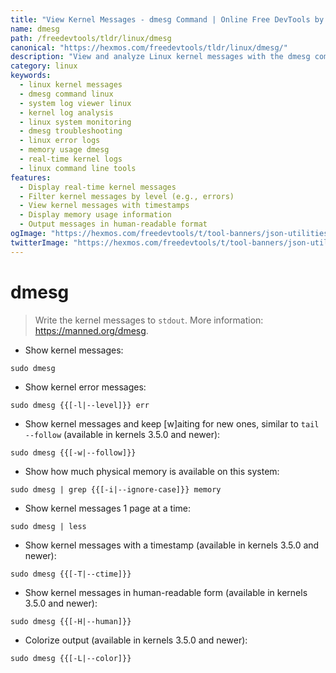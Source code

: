 ```yaml
---
title: "View Kernel Messages - dmesg Command | Online Free DevTools by Hexmos"
name: dmesg
path: /freedevtools/tldr/linux/dmesg
canonical: "https://hexmos.com/freedevtools/tldr/linux/dmesg/"
description: "View and analyze Linux kernel messages with the dmesg command.  Inspect system logs, troubleshoot errors, and monitor memory usage easily. Free online tool, no registration required."
category: linux
keywords:
  - linux kernel messages
  - dmesg command linux
  - system log viewer linux
  - kernel log analysis
  - linux system monitoring
  - dmesg troubleshooting
  - linux error logs
  - memory usage dmesg
  - real-time kernel logs
  - linux command line tools
features:
  - Display real-time kernel messages
  - Filter kernel messages by level (e.g., errors)
  - View kernel messages with timestamps
  - Display memory usage information
  - Output messages in human-readable format
ogImage: "https://hexmos.com/freedevtools/t/tool-banners/json-utilities-banner.png"
twitterImage: "https://hexmos.com/freedevtools/t/tool-banners/json-utilities-banner.png"
---
```


# dmesg

> Write the kernel messages to `stdout`.
> More information: <https://manned.org/dmesg>.

- Show kernel messages:

`sudo dmesg`

- Show kernel error messages:

`sudo dmesg {{[-l|--level]}} err`

- Show kernel messages and keep [w]aiting for new ones, similar to `tail --follow` (available in kernels 3.5.0 and newer):

`sudo dmesg {{[-w|--follow]}}`

- Show how much physical memory is available on this system:

`sudo dmesg | grep {{[-i|--ignore-case]}} memory`

- Show kernel messages 1 page at a time:

`sudo dmesg | less`

- Show kernel messages with a timestamp (available in kernels 3.5.0 and newer):

`sudo dmesg {{[-T|--ctime]}}`

- Show kernel messages in human-readable form (available in kernels 3.5.0 and newer):

`sudo dmesg {{[-H|--human]}}`

- Colorize output (available in kernels 3.5.0 and newer):

`sudo dmesg {{[-L|--color]}}`
